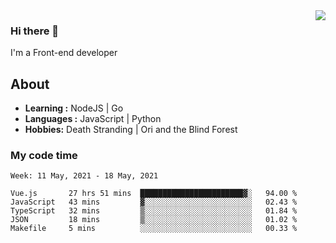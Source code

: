 <img align='right' src="https://github-readme-stats.vercel.app/api?username=strugglebak&show_icons=true">

### Hi there 👋

I'm a Front-end developer

## About

-  **Learning :** NodeJS | Go
-  **Languages :** JavaScript | Python
-  **Hobbies:** Death Stranding | Ori and the Blind Forest

### My code time

<!--START_SECTION:waka-->
```text
Week: 11 May, 2021 - 18 May, 2021

Vue.js       27 hrs 51 mins  ███████████████████████▓░   94.00 % 
JavaScript   43 mins         ▓░░░░░░░░░░░░░░░░░░░░░░░░   02.43 % 
TypeScript   32 mins         ▒░░░░░░░░░░░░░░░░░░░░░░░░   01.84 % 
JSON         18 mins         ▒░░░░░░░░░░░░░░░░░░░░░░░░   01.02 % 
Makefile     5 mins          ░░░░░░░░░░░░░░░░░░░░░░░░░   00.33 % 
```
<!--END_SECTION:waka-->
